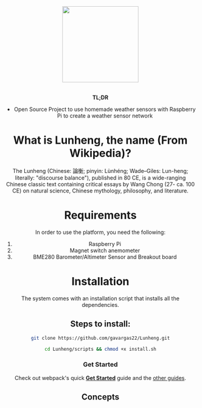 <div align="center">
  <a href="https://github.com/webpack/webpack">
    <img width="200" heigth="200" src="https://webpack.js.org/assets/icon-square-big.svg">
  </a>
  <br>
  <br>
</center>


**TL;DR**

* Open Source Project to use homemade weather sensors with Raspberry Pi to create a weather sensor network

# What is Lunheng, the name (From Wikipedia)?
The Lunheng (Chinese: 論衡; pinyin: Lùnhéng; Wade–Giles: Lun-heng; literally: "discourse balance"), published in 80 CE, is a wide-ranging Chinese classic text containing critical essays by Wang Chong (27- ca. 100 CE) on natural science, Chinese mythology, philosophy, and literature.


# Requirements
In order to use the platform, you need the following:

1. Raspberry Pi
2. Magnet switch anemometer
3. BME280 Barometer/Altimeter Sensor and Breakout board

# Installation

The system comes with an installation script that installs all the dependencies.

## Steps to install:

``` bash
git clone https://github.com/gavargas22/Lunheng.git
```
```bash
cd Lunheng/scripts && chmod +x install.sh
```

### Get Started

Check out webpack's quick [**Get Started**](https://webpack.js.org/get-started/) guide and the [other guides](https://webpack.js.org/guides/).

<h2 align="center">Concepts</h2>
